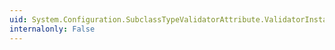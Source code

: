 ```yaml
---
uid: System.Configuration.SubclassTypeValidatorAttribute.ValidatorInstance
internalonly: False
---
```

